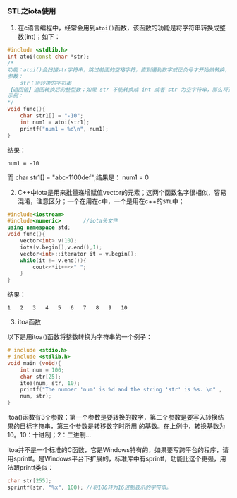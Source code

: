 ### STL之iota使用

1. 在c语言编程中，经常会用到`atoi()`函数，该函数的功能是将字符串转换成整数(int)；如下： 

```c++
#include <stdlib.h> 
int atoi(const char *str);
/*
功能：atoi()会扫描str字符串，跳过前面的空格字符，直到遇到数字或正负号才开始做转换，而遇到非数字或字符串结束符('\0')才结束转换，并将结果返回返回值。
参数：
	str：待转换的字符串
【返回值】返回转换后的整型数；如果 str 不能转换成 int 或者 str 为空字符串，那么将返回 0
示例：
*/
void func(){
    char str1[] = "-10";
    int num1 = atoi(str1);
    printf("num1 = %d\n", num1);
}
```

结果： 

```
num1 = -10
```

而 char str1[] = "abc-1100def";结果是： num1 = 0

2. C++中iota是用来批量递增赋值vector的元素；这两个函数名字很相似，容易混淆，注意区分；一个在用在c中，一个是用在c++的`STL`中； 

```c++
#include<iostream>
#include<numeric>   	//iota头文件
using namespace std;
void func(){
    vector<int> v(10);
    iota(v.begin(),v.end(),1);
    vector<int>::iterator it = v.begin();
    while(it != v.end()){
        cout<<*it++<<" ";
    }
}
```

结果：

```
1	2	3	4	5	6	7	8	9	10
```

3. itoa函数

 以下是用itoa()函数将整数转换为字符串的一个例子：

```c++
# include <stdio.h>
# include <stdlib.h>
void main (void){
    int num = 100;
    char str[25];
    itoa(num, str, 10);
    printf("The number 'num' is %d and the string 'str' is %s. \n" ,
    num, str);
}
```

itoa()函数有3个参数：第一个参数是要转换的数字，第二个参数是要写入转换结果的目标字符串，第三个参数是转移数字时所用 的基数。在上例中，转换基数为10。10：十进制；2：二进制...

itoa并不是一个标准的C函数，它是Windows特有的，如果要写跨平台的程序，请用sprintf。是Windows平台下扩展的，标准库中有sprintf，功能比这个更强，用法跟printf类似：

```c++
char str[255];
sprintf(str, "%x", 100); //将100转为16进制表示的字符串。 
```

